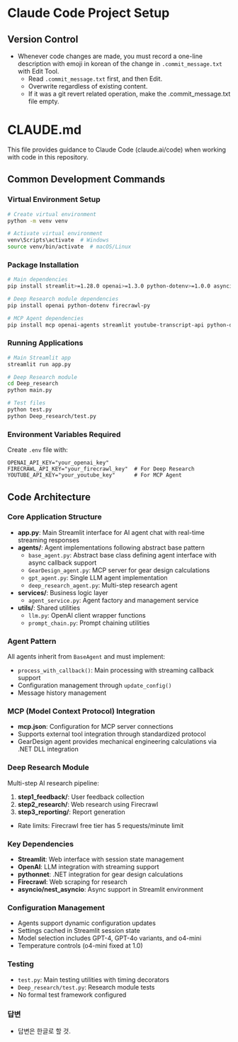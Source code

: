 # Claude Code Project Setup
 
## Version Control
* Whenever code changes are made, you must record a one-line description with emoji in korean of the change in `.commit_message.txt` with Edit Tool.
   - Read `.commit_message.txt` first, and then Edit.
   - Overwrite regardless of existing content.
   - If it was a git revert related operation, make the .commit_message.txt file empty.

# CLAUDE.md

This file provides guidance to Claude Code (claude.ai/code) when working with code in this repository.

## Common Development Commands

### Virtual Environment Setup
```bash
# Create virtual environment
python -m venv venv

# Activate virtual environment
venv\Scripts\activate  # Windows
source venv/bin/activate  # macOS/Linux
```

### Package Installation
```bash
# Main dependencies
pip install streamlit>=1.28.0 openai>=1.3.0 python-dotenv>=1.0.0 asyncio>=3.4.3 typing-extensions>=4.5.0

# Deep Research module dependencies
pip install openai python-dotenv firecrawl-py

# MCP Agent dependencies
pip install mcp openai-agents streamlit youtube-transcript-api python-dotenv
```

### Running Applications
```bash
# Main Streamlit app
streamlit run app.py

# Deep Research module
cd Deep_research
python main.py

# Test files
python test.py
python Deep_research/test.py
```

### Environment Variables Required
Create `.env` file with:
```
OPENAI_API_KEY="your_openai_key"
FIRECRAWL_API_KEY="your_firecrawl_key"  # For Deep Research
YOUTUBE_API_KEY="your_youtube_key"      # For MCP Agent
```

## Code Architecture

### Core Application Structure
- **app.py**: Main Streamlit interface for AI agent chat with real-time streaming responses
- **agents/**: Agent implementations following abstract base pattern
  - `base_agent.py`: Abstract base class defining agent interface with async callback support
  - `GearDesign_agent.py`: MCP server for gear design calculations
  - `gpt_agent.py`: Single LLM agent implementation
  - `deep_research_agent.py`: Multi-step research agent
- **services/**: Business logic layer
  - `agent_service.py`: Agent factory and management service
- **utils/**: Shared utilities
  - `llm.py`: OpenAI client wrapper functions
  - `prompt_chain.py`: Prompt chaining utilities

### Agent Pattern
All agents inherit from `BaseAgent` and must implement:
- `process_with_callback()`: Main processing with streaming callback support
- Configuration management through `update_config()`
- Message history management

### MCP (Model Context Protocol) Integration
- **mcp.json**: Configuration for MCP server connections
- Supports external tool integration through standardized protocol
- GearDesign agent provides mechanical engineering calculations via .NET DLL integration

### Deep Research Module
Multi-step AI research pipeline:
1. **step1_feedback/**: User feedback collection
2. **step2_research/**: Web research using Firecrawl
3. **step3_reporting/**: Report generation
- Rate limits: Firecrawl free tier has 5 requests/minute limit

### Key Dependencies
- **Streamlit**: Web interface with session state management
- **OpenAI**: LLM integration with streaming support
- **pythonnet**: .NET integration for gear design calculations
- **Firecrawl**: Web scraping for research
- **asyncio/nest_asyncio**: Async support in Streamlit environment

### Configuration Management
- Agents support dynamic configuration updates
- Settings cached in Streamlit session state
- Model selection includes GPT-4, GPT-4o variants, and o4-mini
- Temperature controls (o4-mini fixed at 1.0)

### Testing
- `test.py`: Main testing utilities with timing decorators
- `Deep_research/test.py`: Research module tests
- No formal test framework configured

### 답변
- 답변은 한글로 할 것.
